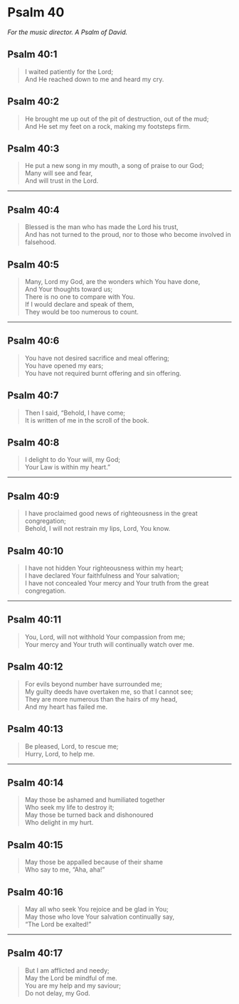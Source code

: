 # Psalm 40

_For the music director. A Psalm of David._

## Psalm 40:1

> I waited patiently for the Lord;  
> And He reached down to me and heard my cry.

## Psalm 40:2

> He brought me up out of the pit of destruction, out of the mud;  
> And He set my feet on a rock, making my footsteps firm.

## Psalm 40:3

> He put a new song in my mouth, a song of praise to our God;  
> Many will see and fear,  
> And will trust in the Lord.

---

## Psalm 40:4

> Blessed is the man who has made the Lord his trust,  
> And has not turned to the proud, nor to those who become involved in falsehood.

## Psalm 40:5

> Many, Lord my God, are the wonders which You have done,  
> And Your thoughts toward us;  
> There is no one to compare with You.  
> If I would declare and speak of them,  
> They would be too numerous to count.

---

## Psalm 40:6

> You have not desired sacrifice and meal offering;  
> You have opened my ears;  
> You have not required burnt offering and sin offering.

## Psalm 40:7

> Then I said, “Behold, I have come;  
> It is written of me in the scroll of the book.

## Psalm 40:8

> I delight to do Your will, my God;  
> Your Law is within my heart.”

---

## Psalm 40:9

> I have proclaimed good news of righteousness in the great congregation;  
> Behold, I will not restrain my lips, Lord, You know.

## Psalm 40:10

> I have not hidden Your righteousness within my heart;  
> I have declared Your faithfulness and Your salvation;  
> I have not concealed Your mercy and Your truth from the great congregation.

---

## Psalm 40:11

> You, Lord, will not withhold Your compassion from me;  
> Your mercy and Your truth will continually watch over me.

## Psalm 40:12

> For evils beyond number have surrounded me;  
> My guilty deeds have overtaken me, so that I cannot see;  
> They are more numerous than the hairs of my head,  
> And my heart has failed me.

## Psalm 40:13

> Be pleased, Lord, to rescue me;  
> Hurry, Lord, to help me.

---

## Psalm 40:14

> May those be ashamed and humiliated together  
> Who seek my life to destroy it;  
> May those be turned back and dishonoured  
> Who delight in my hurt.

## Psalm 40:15

> May those be appalled because of their shame  
> Who say to me, “Aha, aha!”

## Psalm 40:16

> May all who seek You rejoice and be glad in You;  
> May those who love Your salvation continually say,  
> “The Lord be exalted!”

---

## Psalm 40:17

> But I am afflicted and needy;  
> May the Lord be mindful of me.  
> You are my help and my saviour;  
> Do not delay, my God.

